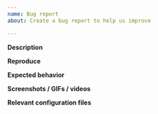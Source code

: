 ```yaml
---
name: Bug report
about: Create a bug report to help us improve

---
```


**Description**

[//]: # (A clear and concise description of what the bug is.)

**Reproduce**

[//]: # (List steps to reproduce)

**Expected behavior**

[//]: # (A clear and concise description of what you expected to happen.)

**Screenshots / GIFs / videos**

[//]: # (If applicable, add screenshots to help explain your problem.)

**Relevant configuration files**

[//]: # (Please paste the relevant configuration files in the line between the quotation marks:)

```

```
